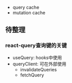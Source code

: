 - query cache
- mutation cache

## 待整理

### react-query查询键的关键
- useQuery: hooks中使用
- queryClient: 可在外部使用
    - invalidateQueries
    - fetchQuery